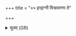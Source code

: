+++
title = "०५ इन्द्राग्नी मित्रावरुणा ते"

+++
<details><summary>मूलम् (GR)</summary>

इन्द्राग्नी मित्रावरुणा ते अद्य-  
-उभे च द्यावापृथिवी मातरिश्वा ।  
अश्विना देवः सविता भगश् च  
मनस् त उ घ्नन्तु न रमासा अत्र ॥
</details>